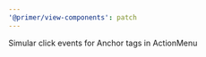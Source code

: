 ```yaml
---
'@primer/view-components': patch
---
```


Simular click events for Anchor tags in ActionMenu

<!-- Changed components: Primer::Alpha::ActionMenu -->
